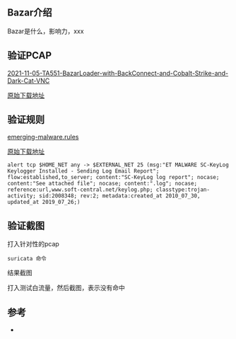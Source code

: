 ## Bazar介绍

Bazar是什么，影响力，xxx


## 验证PCAP

[2021-11-05-TA551-BazarLoader-with-BackConnect-and-Cobalt-Strike-and-Dark-Cat-VNC](./static/bazar/pcap/2021-11-05-TA551-BazarLoader-with-BackConnect-and-Cobalt-Strike-and-Dark-Cat-VNC.pcap)

[原始下载地址](http://xxxx.com)


## 验证规则

[emerging-malware.rules](./static/bazar/rules/emerging-malware.rules)

[原始下载地址](http://xxxx.com)

```
alert tcp $HOME_NET any -> $EXTERNAL_NET 25 (msg:"ET MALWARE SC-KeyLog Keylogger Installed - Sending Log Email Report"; flow:established,to_server; content:"SC-KeyLog log report"; nocase; content:"See attached file"; nocase; content:".log"; nocase; reference:url,www.soft-central.net/keylog.php; classtype:trojan-activity; sid:2008348; rev:2; metadata:created_at 2010_07_30, updated_at 2019_07_26;)
```

## 验证截图

打入针对性的pcap
```
suricata 命令
```
结果截图

打入测试白流量，然后截图，表示没有命中


## 参考

- [](https://.xxxx)